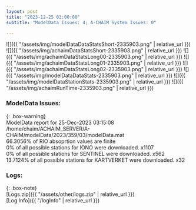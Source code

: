 ```yaml
---
layout: post
title: "2023-12-25 03:00:00"
subtitle: "ModelData Issues: 4; A-CHAIM System Issues: 0"

---
```


![]({{ "/assets/img/modelDataDataStatsShort-2335903.png" | relative_url }})
![]({{ "/assets/img/achaimDataStatsShort-2335903.png" | relative_url }})
![]({{ "/assets/img/achaimDataStatsLong00-2335903.png" | relative_url }})
![]({{ "/assets/img/achaimDataStatsLong01-2335903.png" | relative_url }})
![]({{ "/assets/img/achaimDataStatsLong02-2335903.png" | relative_url }})
![]({{ "/assets/img/modelDataDataStats-2335903.png" | relative_url }})
![]({{ "/assets/img/modelDataStationStats-2335903.png" | relative_url }})
![]({{ "/assets/img/achaimRunTime-2335903.png" | relative_url }})


### ModelData Issues:  
  
{: .box-warning}  
 ModelData report for 25-Dec-2023 03:15:08   
 /home/chaim/ACHAIM_SERVER/A-CHAIM/modelData/2023/359/03/modelData.mat   
 66.3056% of RIO absoprtion values are finite   
 0% of all possible stations for IONO were downloaded. x1107   
 0% of all possible stations for SENTINEL were downloaded. x562   
 13.7124% of all possible stations for KARTVERKET were downloaded. x32   
  


### Logs:  
  
{: .box-note}  
[Logs.zip]({{ "/assets/other/logs.zip" | relative_url }})  
[Log Info]({{ "/logInfo" | relative_url }})  
